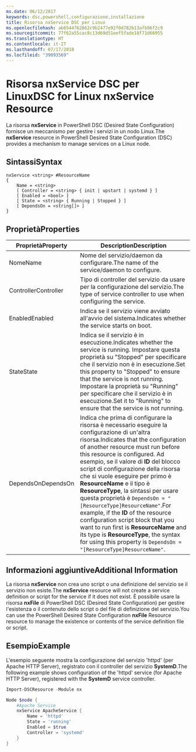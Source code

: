 ```yaml
---
ms.date: 06/12/2017
keywords: dsc,powershell,configurazione,installazione
title: Risorsa nxService DSC per Linux
ms.openlocfilehash: ab6544762862c9b2477e92f0d782b13afb96f2c9
ms.sourcegitcommit: 77f62a55cac8c13d69d51eef5fade18f71d66955
ms.translationtype: HT
ms.contentlocale: it-IT
ms.lasthandoff: 07/17/2018
ms.locfileid: "39093569"
---
```

# <a name="dsc-for-linux-nxservice-resource"></a><span data-ttu-id="7c68c-103">Risorsa nxService DSC per Linux</span><span class="sxs-lookup"><span data-stu-id="7c68c-103">DSC for Linux nxService Resource</span></span>

<span data-ttu-id="7c68c-104">La risorsa **nxService** in PowerShell DSC (Desired State Configuration) fornisce un meccanismo per gestire i servizi in un nodo Linux.</span><span class="sxs-lookup"><span data-stu-id="7c68c-104">The **nxService** resource in PowerShell Desired State Configuration (DSC) provides a mechanism to manage services on a Linux node.</span></span>

## <a name="syntax"></a><span data-ttu-id="7c68c-105">Sintassi</span><span class="sxs-lookup"><span data-stu-id="7c68c-105">Syntax</span></span>

```
nxService <string> #ResourceName
{
    Name = <string>
    [ Controller = <string> { init | upstart | systemd } ]
    [ Enabled = <bool> ]
    [ State = <string> { Running | Stopped } ]
    [ DependsOn = <string[]> ]
}
```

## <a name="properties"></a><span data-ttu-id="7c68c-106">Proprietà</span><span class="sxs-lookup"><span data-stu-id="7c68c-106">Properties</span></span>
|  <span data-ttu-id="7c68c-107">Proprietà</span><span class="sxs-lookup"><span data-stu-id="7c68c-107">Property</span></span> |  <span data-ttu-id="7c68c-108">Description</span><span class="sxs-lookup"><span data-stu-id="7c68c-108">Description</span></span> |
|---|---|
| <span data-ttu-id="7c68c-109">Nome</span><span class="sxs-lookup"><span data-stu-id="7c68c-109">Name</span></span>| <span data-ttu-id="7c68c-110">Nome del servizio/daemon da configurare.</span><span class="sxs-lookup"><span data-stu-id="7c68c-110">The name of the service/daemon to configure.</span></span>|
| <span data-ttu-id="7c68c-111">Controller</span><span class="sxs-lookup"><span data-stu-id="7c68c-111">Controller</span></span>| <span data-ttu-id="7c68c-112">Tipo di controller del servizio da usare per la configurazione del servizio.</span><span class="sxs-lookup"><span data-stu-id="7c68c-112">The type of service controller to use when configuring the service.</span></span>|
| <span data-ttu-id="7c68c-113">Enabled</span><span class="sxs-lookup"><span data-stu-id="7c68c-113">Enabled</span></span>| <span data-ttu-id="7c68c-114">Indica se il servizio viene avviato all'avvio del sistema.</span><span class="sxs-lookup"><span data-stu-id="7c68c-114">Indicates whether the service starts on boot.</span></span>|
| <span data-ttu-id="7c68c-115">State</span><span class="sxs-lookup"><span data-stu-id="7c68c-115">State</span></span>| <span data-ttu-id="7c68c-116">Indica se il servizio è in esecuzione.</span><span class="sxs-lookup"><span data-stu-id="7c68c-116">Indicates whether the service is running.</span></span> <span data-ttu-id="7c68c-117">Impostare questa proprietà su "Stopped" per specificare che il servizio non è in esecuzione.</span><span class="sxs-lookup"><span data-stu-id="7c68c-117">Set this property to "Stopped" to ensure that the service is not running.</span></span> <span data-ttu-id="7c68c-118">Impostare la proprietà su "Running" per specificare che il servizio è in esecuzione.</span><span class="sxs-lookup"><span data-stu-id="7c68c-118">Set it to "Running" to ensure that the service is not running.</span></span>|
| <span data-ttu-id="7c68c-119">DependsOn</span><span class="sxs-lookup"><span data-stu-id="7c68c-119">DependsOn</span></span> | <span data-ttu-id="7c68c-120">Indica che prima di configurare la risorsa è necessario eseguire la configurazione di un'altra risorsa.</span><span class="sxs-lookup"><span data-stu-id="7c68c-120">Indicates that the configuration of another resource must run before this resource is configured.</span></span> <span data-ttu-id="7c68c-121">Ad esempio, se il valore di **ID** del blocco script di configurazione della risorsa che si vuole eseguire per primo è **ResourceName** e il tipo è **ResourceType**, la sintassi per usare questa proprietà è `DependsOn = "[ResourceType]ResourceName"`.</span><span class="sxs-lookup"><span data-stu-id="7c68c-121">For example, if the **ID** of the resource configuration script block that you want to run first is **ResourceName** and its type is **ResourceType**, the syntax for using this property is `DependsOn = "[ResourceType]ResourceName"`.</span></span>|

## <a name="additional-information"></a><span data-ttu-id="7c68c-122">Informazioni aggiuntive</span><span class="sxs-lookup"><span data-stu-id="7c68c-122">Additional Information</span></span>

<span data-ttu-id="7c68c-123">La risorsa **nxService** non crea uno script o una definizione del servizio se il servizio non esiste.</span><span class="sxs-lookup"><span data-stu-id="7c68c-123">The **nxService** resource will not create a service definition or script for the service if it does not exist.</span></span> <span data-ttu-id="7c68c-124">È possibile usare la risorsa **nxFile** di PowerShell DSC (Desired State Configuration) per gestire l'esistenza o il contenuto dello script o del file di definizione del servizio.</span><span class="sxs-lookup"><span data-stu-id="7c68c-124">You can use the PowerShell Desired State Configuration **nxFile** Resource resource to manage the existence or contents of the service definition file or script.</span></span>

## <a name="example"></a><span data-ttu-id="7c68c-125">Esempio</span><span class="sxs-lookup"><span data-stu-id="7c68c-125">Example</span></span>

<span data-ttu-id="7c68c-126">L'esempio seguente mostra la configurazione del servizio 'httpd' (per Apache HTTP Server), registrato con il controller del servizio **SystemD**.</span><span class="sxs-lookup"><span data-stu-id="7c68c-126">The following example shows configuration of the 'httpd' service (for Apache HTTP Server), registered with the **SystemD** service controller.</span></span>

```powershell
Import-DSCResource -Module nx

Node $node {
    #Apache Service
    nxService ApacheService {
        Name = 'httpd'
        State = 'running'
        Enabled = $true
        Controller = 'systemd'
    }
}
```